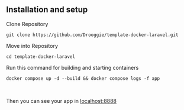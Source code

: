 ## Installation and setup 

Clone Repository 
```
git clone https://github.com/Drooggie/template-docker-laravel.git
``` 

Move into Repository 
```
cd template-docker-laravel
``` 


Run this command for building and starting containers
```
docker compose up -d --build && docker compose logs -f app
```  
<br />

Then you can see your app in <a href="http://localhost:8888/"> localhost:8888</a>